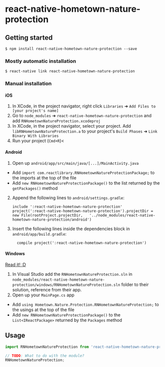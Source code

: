
# react-native-hometown-nature-protection

## Getting started

`$ npm install react-native-hometown-nature-protection --save`

### Mostly automatic installation

`$ react-native link react-native-hometown-nature-protection`

### Manual installation


#### iOS

1. In XCode, in the project navigator, right click `Libraries` ➜ `Add Files to [your project's name]`
2. Go to `node_modules` ➜ `react-native-hometown-nature-protection` and add `RNHometownNatureProtection.xcodeproj`
3. In XCode, in the project navigator, select your project. Add `libRNHometownNatureProtection.a` to your project's `Build Phases` ➜ `Link Binary With Libraries`
4. Run your project (`Cmd+R`)<

#### Android

1. Open up `android/app/src/main/java/[...]/MainActivity.java`
  - Add `import com.reactlibrary.RNHometownNatureProtectionPackage;` to the imports at the top of the file
  - Add `new RNHometownNatureProtectionPackage()` to the list returned by the `getPackages()` method
2. Append the following lines to `android/settings.gradle`:
  	```
  	include ':react-native-hometown-nature-protection'
  	project(':react-native-hometown-nature-protection').projectDir = new File(rootProject.projectDir, 	'../node_modules/react-native-hometown-nature-protection/android')
  	```
3. Insert the following lines inside the dependencies block in `android/app/build.gradle`:
  	```
      compile project(':react-native-hometown-nature-protection')
  	```

#### Windows
[Read it! :D](https://github.com/ReactWindows/react-native)

1. In Visual Studio add the `RNHometownNatureProtection.sln` in `node_modules/react-native-hometown-nature-protection/windows/RNHometownNatureProtection.sln` folder to their solution, reference from their app.
2. Open up your `MainPage.cs` app
  - Add `using Hometown.Nature.Protection.RNHometownNatureProtection;` to the usings at the top of the file
  - Add `new RNHometownNatureProtectionPackage()` to the `List<IReactPackage>` returned by the `Packages` method


## Usage
```javascript
import RNHometownNatureProtection from 'react-native-hometown-nature-protection';

// TODO: What to do with the module?
RNHometownNatureProtection;
```
  
